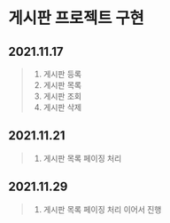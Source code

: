 # 게시판 프로젝트 구현

## 2021.11.17
> 1. 게시판 등록
> 2. 게시판 목록
> 3. 게시판 조회
> 4. 게시판 삭제

## 2021.11.21
> 1. 게시판 목록 페이징 처리

## 2021.11.29
> 1. 게시판 목록 페이징 처리 이어서 진행
